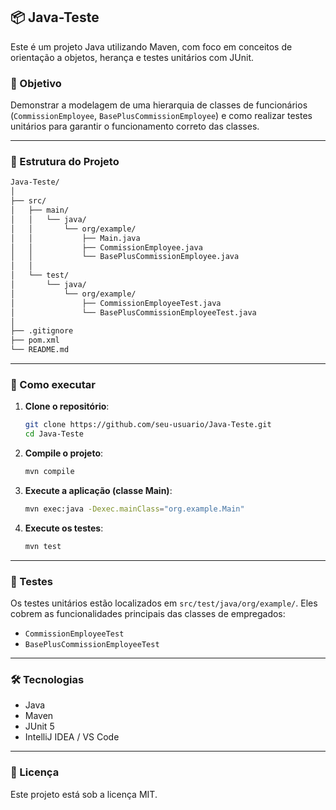 
## 📦 Java-Teste

Este é um projeto Java utilizando Maven, com foco em conceitos de orientação a objetos, herança e testes unitários com JUnit.

### 🧠 Objetivo

Demonstrar a modelagem de uma hierarquia de classes de funcionários (`CommissionEmployee`, `BasePlusCommissionEmployee`) e como realizar testes unitários para garantir o funcionamento correto das classes.

---

### 📁 Estrutura do Projeto

```bash
Java-Teste/
│
├── src/
│   ├── main/
│   │   └── java/
│   │       └── org/example/
│   │           ├── Main.java
│   │           ├── CommissionEmployee.java
│   │           └── BasePlusCommissionEmployee.java
│   │
│   └── test/
│       └── java/
│           └── org/example/
│               ├── CommissionEmployeeTest.java
│               └── BasePlusCommissionEmployeeTest.java
│
├── .gitignore
├── pom.xml
└── README.md
```

---

### 🚀 Como executar

1. **Clone o repositório**:

   ```bash
   git clone https://github.com/seu-usuario/Java-Teste.git
   cd Java-Teste
   ```

2. **Compile o projeto**:

   ```bash
   mvn compile
   ```

3. **Execute a aplicação (classe Main)**:

   ```bash
   mvn exec:java -Dexec.mainClass="org.example.Main"
   ```

4. **Execute os testes**:

   ```bash
   mvn test
   ```

---

### 🧪 Testes

Os testes unitários estão localizados em `src/test/java/org/example/`. Eles cobrem as funcionalidades principais das classes de empregados:

* `CommissionEmployeeTest`
* `BasePlusCommissionEmployeeTest`

---

### 🛠 Tecnologias

* Java
* Maven
* JUnit 5
* IntelliJ IDEA / VS Code

---

### 📄 Licença

Este projeto está sob a licença MIT.


